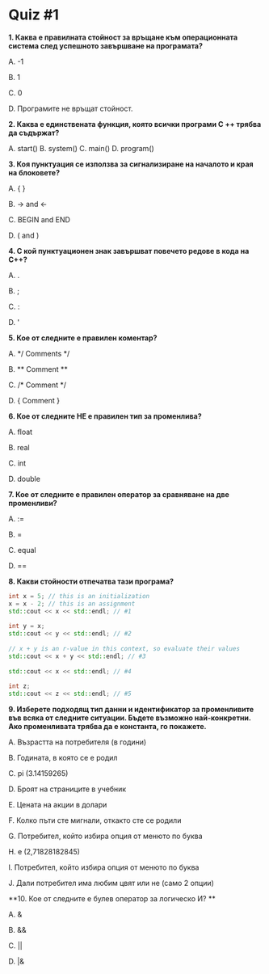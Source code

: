 # Quiz #1 

**1.  Каква е правилната стойност за връщане към операционната система след успешното завършване на програмата?**

A. -1 

B. 1

C. 0 

D. Програмите не връщат стойност.


**2. Каква е единствената функция, която всички програми C ++ трябва да съдържат?**

A. start()
B. system() 
C. main() 
D. program()

**3. Коя пунктуация се използва за сигнализиране на началото и края на блоковете?**

A. { } 

B. -> and <- 

C. BEGIN and END 

D. ( and ) 

**4. С кой пунктуационен знак завършват повечето редове в кода на C++?**

A. . 

B. ; 

C. : 

D. ' 

**5. Кое от следните е правилен коментар?**

A. */ Comments */

B. ** Comment **

C. /* Comment */

D. { Comment }

**6. Кое от следните НЕ е правилен тип за променлива?**

A. float

B. real

C. int

D. double

**7. Кое от следните е правилен оператор за сравняване на две променливи?**

A. :=

B. =

C. equal

D. ==

**8. Какви стойности отпечатва тази програма?**
```c++
int x = 5; // this is an initialization
x = x - 2; // this is an assignment
std::cout << x << std::endl; // #1
 
int y = x;
std::cout << y << std::endl; // #2
 
// x + y is an r-value in this context, so evaluate their values
std::cout << x + y << std::endl; // #3
 
std::cout << x << std::endl; // #4
 
int z;
std::cout << z << std::endl; // #5
```

**9. Изберете подходящ тип данни и идентификатор за променливите във всяка от следните ситуации. Бъдете възможно най-конкретни. Ако променливата трябва да е константа, го покажете.**

A. Възрастта на потребителя (в години)

B. Годината, в която се е родил

C. pi (3.14159265)

D. Броят на страниците в учебник

E. Цената на акции в долари 

F. Колко пъти сте мигнали, откакто сте се родили

G. Потребител, който избира опция от менюто по буква

H. е (2,71828182845)

I. Потребител, който избира опция от менюто по буква

J. Дали потребител има любим цвят или не (само 2 опции)

**10. Кое от следните е булев оператор за логическo И? **

A. &

B. &&

C. ||

D. |&
